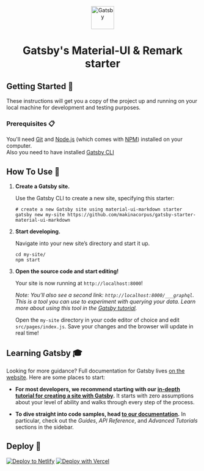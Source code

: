 <p align="center">
  <a href="https://www.gatsbyjs.com">
    <img alt="Gatsby" src="https://www.gatsbyjs.com/Gatsby-Monogram.svg" width="60" />
  </a>
</p>

<h1 align="center">
  Gatsby's Material-UI & Remark starter
</h1>

## Getting Started 🚀

These instructions will get you a copy of the project up and running on your local machine for development and testing purposes.

### Prerequisites 📋

You'll need [Git](https://git-scm.com) and [Node.js](https://nodejs.org/en/download/) (which comes with [NPM](http://npmjs.com)) installed on your computer.\
Also you need to have installed [Gatsby CLI](https://www.gatsbyjs.org/docs/quick-start/)

## How To Use 🔧

1. **Create a Gatsby site.**

   Use the Gatsby CLI to create a new site, specifying this starter:

   ```shell
   # create a new Gatsby site using material-ui-markdown starter
   gatsby new my-site https://github.com/makinacorpus/gatsby-starter-material-ui-markdown
   ```

2. **Start developing.**

   Navigate into your new site’s directory and start it up.

   ```shell
   cd my-site/
   npm start
   ```

3. **Open the source code and start editing!**

   Your site is now running at `http://localhost:8000`!

   _Note: You'll also see a second link: _`http://localhost:8000/___graphql`_. This is a tool you can use to experiment with querying your data. Learn more about using this tool in the [Gatsby tutorial](https://www.gatsbyjs.com/tutorial/part-five/#introducing-graphiql)._

   Open the `my-site` directory in your code editor of choice and edit `src/pages/index.js`. Save your changes and the browser will update in real time!

## Learning Gatsby 🎓

Looking for more guidance? Full documentation for Gatsby lives [on the website](https://www.gatsbyjs.com/). Here are some places to start:

- **For most developers, we recommend starting with our [in-depth tutorial for creating a site with Gatsby](https://www.gatsbyjs.com/tutorial/).** It starts with zero assumptions about your level of ability and walks through every step of the process.

- **To dive straight into code samples, head [to our documentation](https://www.gatsbyjs.com/docs/).** In particular, check out the _Guides_, _API Reference_, and _Advanced Tutorials_ sections in the sidebar.

## Deploy 💫

[![Deploy to Netlify](https://www.netlify.com/img/deploy/button.svg)](https://app.netlify.com/start/deploy?repository=https://github.com/makinacorpus/gatsby-starter-material-ui-markdown)
[![Deploy with Vercel](https://vercel.com/button)](https://vercel.com/import/project?template=https://github.com/makinacorpus/gatsby-starter-material-ui-markdown)
